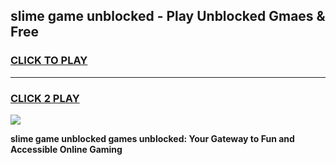
## slime game unblocked - Play Unblocked Gmaes & Free
<h3>
<a href="https://premium.freeplayer.one?title=slime_game_unblocked&ref=19F">CLICK TO PLAY</a></h3>
<hr>

<h3>
<a href="https://premium.freeplayer.one?title=slime_game_unblocked&ref=19F">CLICK 2 PLAY</a>
  
</h3>

<a href="https://premium.freeplayer.one?title=slime_game_unblocked&ref=19F/"><img src="https://clearcache.store/games.png"></a>


**slime game unblocked games unblocked: Your Gateway to Fun and Accessible Online Gaming**
